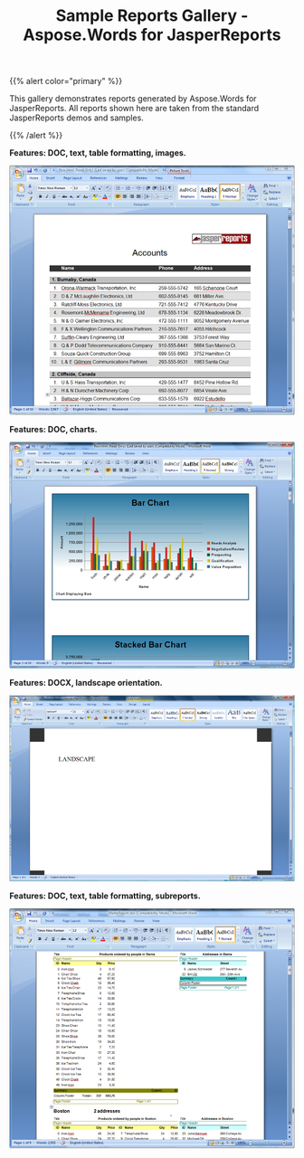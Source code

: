 ﻿---
title: Sample Reports Gallery - Aspose.Words for JasperReports
articleTitle: Sample Reports Gallery
linktitle: Sample Reports Gallery
description: "This gallery demonstrates reports generated by Aspose.Words for JasperReports."
type: docs
weight: 50
url: /jasperreports/sample-reports-gallery/
---

{{% alert color="primary" %}}

This gallery demonstrates reports generated by Aspose.Words for JasperReports. All reports shown here are taken from the standard JasperReports demos and samples. 

{{% /alert %}}

**Features: DOC, text, table formatting, images.** 

![todo:image_alt_text](sample-reports-gallery-1.png)



**Features: DOC, charts.** 

![todo:image_alt_text](sample-reports-gallery-2.png)



**Features: DOCX, landscape orientation.** 

![todo:image_alt_text](sample-reports-gallery-3.png)



**Features: DOC, text, table formatting, subreports.** 

![todo:image_alt_text](sample-reports-gallery-4.png)

